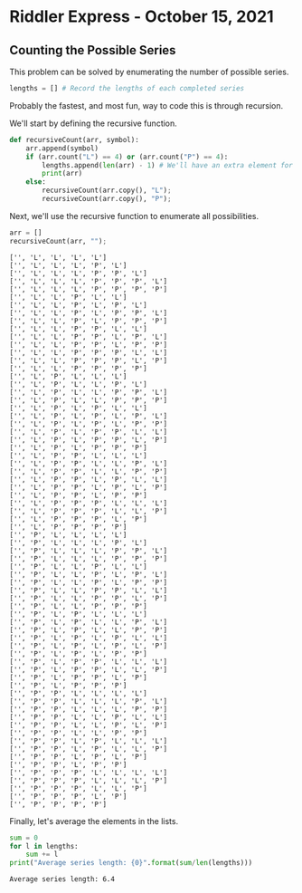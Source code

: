 # Riddler Express - October 15, 2021
## Counting the Possible Series
This problem can be solved by enumerating the number of possible series.


```python
lengths = [] # Record the lengths of each completed series
```

Probably the fastest, and most fun, way to code this is through recursion.

We'll start by defining the recursive function.


```python
def recursiveCount(arr, symbol):
    arr.append(symbol)
    if (arr.count("L") == 4) or (arr.count("P") == 4):
        lengths.append(len(arr) - 1) # We'll have an extra element for the root
        print(arr)
    else:
        recursiveCount(arr.copy(), "L");
        recursiveCount(arr.copy(), "P");
```

Next, we'll use the recursive function to enumerate all possibilities.


```python
arr = []
recursiveCount(arr, "");
```

    ['', 'L', 'L', 'L', 'L']
    ['', 'L', 'L', 'L', 'P', 'L']
    ['', 'L', 'L', 'L', 'P', 'P', 'L']
    ['', 'L', 'L', 'L', 'P', 'P', 'P', 'L']
    ['', 'L', 'L', 'L', 'P', 'P', 'P', 'P']
    ['', 'L', 'L', 'P', 'L', 'L']
    ['', 'L', 'L', 'P', 'L', 'P', 'L']
    ['', 'L', 'L', 'P', 'L', 'P', 'P', 'L']
    ['', 'L', 'L', 'P', 'L', 'P', 'P', 'P']
    ['', 'L', 'L', 'P', 'P', 'L', 'L']
    ['', 'L', 'L', 'P', 'P', 'L', 'P', 'L']
    ['', 'L', 'L', 'P', 'P', 'L', 'P', 'P']
    ['', 'L', 'L', 'P', 'P', 'P', 'L', 'L']
    ['', 'L', 'L', 'P', 'P', 'P', 'L', 'P']
    ['', 'L', 'L', 'P', 'P', 'P', 'P']
    ['', 'L', 'P', 'L', 'L', 'L']
    ['', 'L', 'P', 'L', 'L', 'P', 'L']
    ['', 'L', 'P', 'L', 'L', 'P', 'P', 'L']
    ['', 'L', 'P', 'L', 'L', 'P', 'P', 'P']
    ['', 'L', 'P', 'L', 'P', 'L', 'L']
    ['', 'L', 'P', 'L', 'P', 'L', 'P', 'L']
    ['', 'L', 'P', 'L', 'P', 'L', 'P', 'P']
    ['', 'L', 'P', 'L', 'P', 'P', 'L', 'L']
    ['', 'L', 'P', 'L', 'P', 'P', 'L', 'P']
    ['', 'L', 'P', 'L', 'P', 'P', 'P']
    ['', 'L', 'P', 'P', 'L', 'L', 'L']
    ['', 'L', 'P', 'P', 'L', 'L', 'P', 'L']
    ['', 'L', 'P', 'P', 'L', 'L', 'P', 'P']
    ['', 'L', 'P', 'P', 'L', 'P', 'L', 'L']
    ['', 'L', 'P', 'P', 'L', 'P', 'L', 'P']
    ['', 'L', 'P', 'P', 'L', 'P', 'P']
    ['', 'L', 'P', 'P', 'P', 'L', 'L', 'L']
    ['', 'L', 'P', 'P', 'P', 'L', 'L', 'P']
    ['', 'L', 'P', 'P', 'P', 'L', 'P']
    ['', 'L', 'P', 'P', 'P', 'P']
    ['', 'P', 'L', 'L', 'L', 'L']
    ['', 'P', 'L', 'L', 'L', 'P', 'L']
    ['', 'P', 'L', 'L', 'L', 'P', 'P', 'L']
    ['', 'P', 'L', 'L', 'L', 'P', 'P', 'P']
    ['', 'P', 'L', 'L', 'P', 'L', 'L']
    ['', 'P', 'L', 'L', 'P', 'L', 'P', 'L']
    ['', 'P', 'L', 'L', 'P', 'L', 'P', 'P']
    ['', 'P', 'L', 'L', 'P', 'P', 'L', 'L']
    ['', 'P', 'L', 'L', 'P', 'P', 'L', 'P']
    ['', 'P', 'L', 'L', 'P', 'P', 'P']
    ['', 'P', 'L', 'P', 'L', 'L', 'L']
    ['', 'P', 'L', 'P', 'L', 'L', 'P', 'L']
    ['', 'P', 'L', 'P', 'L', 'L', 'P', 'P']
    ['', 'P', 'L', 'P', 'L', 'P', 'L', 'L']
    ['', 'P', 'L', 'P', 'L', 'P', 'L', 'P']
    ['', 'P', 'L', 'P', 'L', 'P', 'P']
    ['', 'P', 'L', 'P', 'P', 'L', 'L', 'L']
    ['', 'P', 'L', 'P', 'P', 'L', 'L', 'P']
    ['', 'P', 'L', 'P', 'P', 'L', 'P']
    ['', 'P', 'L', 'P', 'P', 'P']
    ['', 'P', 'P', 'L', 'L', 'L', 'L']
    ['', 'P', 'P', 'L', 'L', 'L', 'P', 'L']
    ['', 'P', 'P', 'L', 'L', 'L', 'P', 'P']
    ['', 'P', 'P', 'L', 'L', 'P', 'L', 'L']
    ['', 'P', 'P', 'L', 'L', 'P', 'L', 'P']
    ['', 'P', 'P', 'L', 'L', 'P', 'P']
    ['', 'P', 'P', 'L', 'P', 'L', 'L', 'L']
    ['', 'P', 'P', 'L', 'P', 'L', 'L', 'P']
    ['', 'P', 'P', 'L', 'P', 'L', 'P']
    ['', 'P', 'P', 'L', 'P', 'P']
    ['', 'P', 'P', 'P', 'L', 'L', 'L', 'L']
    ['', 'P', 'P', 'P', 'L', 'L', 'L', 'P']
    ['', 'P', 'P', 'P', 'L', 'L', 'P']
    ['', 'P', 'P', 'P', 'L', 'P']
    ['', 'P', 'P', 'P', 'P']
    

Finally, let's average the elements in the lists.


```python
sum = 0
for l in lengths:
    sum += l
print("Average series length: {0}".format(sum/len(lengths)))
```

    Average series length: 6.4
    
